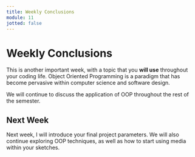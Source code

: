 ```yaml
---
title: Weekly Conclusions
module: 11
jotted: false
---
```


# Weekly Conclusions

This is another important week, with a topic that you **will use** throughout your coding life. Object Oriented Programming is a paradigm that has become pervasive within computer science and software design.

We will continue to discuss the application of OOP throughout the rest of the semester.



## Next Week

Next week, I will introduce your final project parameters. We will also continue exploring OOP techniques, as well as how to start using media within your sketches.
